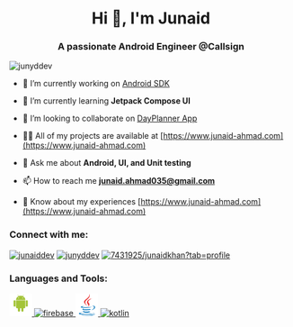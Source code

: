 <h1 align="center">Hi 👋, I'm Junaid</h1>
<h3 align="center">A passionate Android Engineer @Callsign</h3>

<p align="left"> <img src="https://komarev.com/ghpvc/?username=junyddev&label=Profile%20views&color=0e75b6&style=flat" alt="junyddev" /> </p>

- 🔭 I’m currently working on [Android SDK](https://play.google.com/store/apps/details?id=com.callsign.app)

- 🌱 I’m currently learning **Jetpack Compose UI**

- 👯 I’m looking to collaborate on [DayPlanner App](https://github.com/JunydDEV/android-dayplanner-app)

- 👨‍💻 All of my projects are available at [https://www.junaid-ahmad.com](https://www.junaid-ahmad.com)

- 💬 Ask me about **Android, UI, and Unit testing**

- 📫 How to reach me **junaid.ahmad035@gmail.com**

- 📄 Know about my experiences [https://www.junaid-ahmad.com](https://www.junaid-ahmad.com)

<h3 align="left">Connect with me:</h3>
<p align="left">
<a href="https://twitter.com/junaiddev" target="blank"><img align="center" src="https://raw.githubusercontent.com/rahuldkjain/github-profile-readme-generator/master/src/images/icons/Social/twitter.svg" alt="junaiddev" height="30" width="40" /></a>
<a href="https://linkedin.com/in/junyddev" target="blank"><img align="center" src="https://raw.githubusercontent.com/rahuldkjain/github-profile-readme-generator/master/src/images/icons/Social/linked-in-alt.svg" alt="junyddev" height="30" width="40" /></a>
<a href="https://stackoverflow.com/users/7431925/junaidkhan?tab=profile" target="blank"><img align="center" src="https://raw.githubusercontent.com/rahuldkjain/github-profile-readme-generator/master/src/images/icons/Social/stack-overflow.svg" alt="7431925/junaidkhan?tab=profile" height="30" width="40" /></a>
</p>

<h3 align="left">Languages and Tools:</h3>
<p align="left"> <a href="https://developer.android.com" target="_blank"> <img src="https://raw.githubusercontent.com/devicons/devicon/master/icons/android/android-original-wordmark.svg" alt="android" width="40" height="40"/> </a> <a href="https://firebase.google.com/" target="_blank"> <img src="https://www.vectorlogo.zone/logos/firebase/firebase-icon.svg" alt="firebase" width="40" height="40"/> </a> <a href="https://www.java.com" target="_blank"> <img src="https://raw.githubusercontent.com/devicons/devicon/master/icons/java/java-original.svg" alt="java" width="40" height="40"/> </a> <a href="https://kotlinlang.org" target="_blank"> <img src="https://www.vectorlogo.zone/logos/kotlinlang/kotlinlang-icon.svg" alt="kotlin" width="40" height="40"/> </a> </p>
